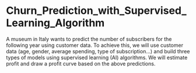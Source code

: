 # Churn_Prediction_with_Supervised_Learning_Algorithm
A museum in Italy wants to predict the number of subscribers for the following year using customer data. To achieve this, we will use customer data (age, gender, average spending, type of subscription...) and build three types of models using supervised learning (AI) algorithms. We will estimate profit and draw a profit curve based on the above predictions.
